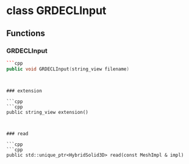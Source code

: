 # class GRDECLInput


## Functions

### GRDECLInput

```cpp
```cpp
public void GRDECLInput(string_view filename)
```
```


### extension

```cpp
```cpp
public string_view extension()
```
```


### read

```cpp
```cpp
public std::unique_ptr<HybridSolid3D> read(const MeshImpl & impl)
```
```




